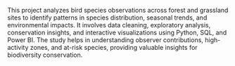 This project analyzes bird species observations across forest and grassland sites to identify patterns in species distribution, seasonal trends, and environmental impacts. It involves data cleaning, exploratory analysis, conservation insights, and interactive visualizations using Python, SQL, and Power BI. The study helps in understanding observer contributions, high-activity zones, and at-risk species, providing valuable insights for biodiversity conservation.
